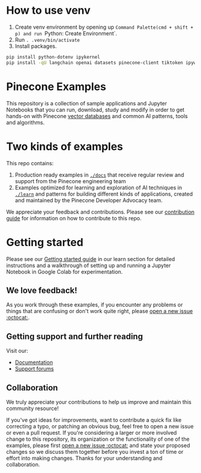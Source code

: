 # How to use venv

1. Create venv environment by opening up `Command Palette(cmd + shift + p) and run `Python: Create Environment`.
2. Run `. .venv/bin/activate`
3. Install packages.

```sh
pip install python-dotenv ipykernel
pip install -qU langchain openai datasets pinecone-client tiktoken ipywidgets langchain-pinecone
```

# Pinecone Examples

This repository is a collection of sample applications and Jupyter Notebooks that you can run, download, study and modify in order to get hands-on with
Pinecone [vector databases](https://www.pinecone.io/learn/vector-database/) and common AI patterns, tools and algorithms.

# Two kinds of examples

This repo contains:

1. Production ready examples in [`./docs`](./docs) that receive regular review and support from the Pinecone engineering team
2. Examples optimized for learning and exploration of AI techniques in [`./learn`](./learn) and patterns for building different kinds of applications, created and maintained by the Pinecone Developer Advocacy team.

We appreciate your feedback and contributions. Please see our [contribution guide](./learn/README.md#collaboration) for information on how to contribute to this repo.

# Getting started

Please see our [Getting started guide](./learn/README.md#getting-started) in our learn section for detailed instructions and a walkthrough of setting up and running a Jupyter Notebook in Google Colab for experimentation.

## We love feedback!

As you work through these examples, if you encounter any problems or things that are confusing or don't work quite right, please [open a new issue :octocat:](https://github.com/pinecone-io/examples/issues/new).

## Getting support and further reading

Visit our:

- [Documentation](https://docs.pinecone.io)
- [Support forums](https://community.pinecone.io)

## Collaboration

We truly appreciate your contributions to help us improve and maintain this community resource!

If you've got ideas for improvements, want to contribute a quick fix like correcting a typo, or patching an obvious bug, feel free to open a new issue or even a pull request. If you're considering a larger or more involved change to this repository, its organization or the functionality of
one of the examples, please first [open a new issue :octocat:](https://github.com/pinecone-io/examples/issues/new) and state your proposed changes so we discuss them together before you invest a ton of time or effort into making changes. Thanks for your understanding and collaboration.
